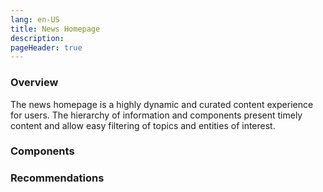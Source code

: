 ```yaml
---
lang: en-US
title: News Homepage
description:
pageHeader: true
---
```


### Overview
The news homepage is a highly dynamic and curated content experience for users. The hierarchy of information and components present timely content and allow easy filtering of topics and entities of interest. 

### Components
<PreviewImage :image="$withBase('/images/news-homepage.png')" :contents="[{ x: 0, y: 0, title: 'Header', text: 'News homepage header' }, { x: 0, y: 2, title: 'Section banner', text: 'News homepage section banner' }, { x: 0, y: 8, title: 'Tab filter', text: 'News homepage tab filter' }, { x: 20, y: 12, title: 'Featured card', text: 'News homepage featured card' }, { x: 20, y: 22, title: 'Featured card (large / body width)', text: 'News homepage Featured card (large / body width)' }, { x: 20, y: 32, title: 'Editorial card container (body width)', text: 'News homepage Editorial card container (body width)'}, { x: 5, y: 48, title: 'Table (filterable) ', text: 'News homepage Table (filterable) '}, { x: 20, y: 60, title: 'Read more', text: 'News homepage Read more'}, { x: 5, y: 66, title: 'Filter container', text: 'News homepage Filter container'}, { x: 25, y: 67, title: 'Filter card', text: 'News homepage Filter card'}, { x: 25, y: 88, title: 'Pagination', text: 'News homepage Pagination'}, { x: 5, y: 90, title: 'Global footer', text: 'News homepage Global footer'}]">
<template #code>
<CodeGroup>
  <CodeGroupItem title="HTML">

```html
```

  </CodeGroupItem>
</CodeGroup>
</template>
</PreviewImage>

### Recommendations


